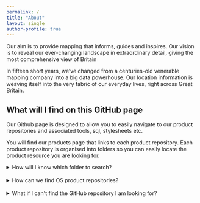 ```yaml
---
permalink: /
title: "About"
layout: single
author-profile: true
---
```


Our aim is to provide mapping that informs, guides and inspires. Our vision is to reveal our ever-changing landscape in extraordinary detail, giving the most comprehensive view of Britain

In fifteen short years, we’ve changed from a centuries-old venerable mapping company into a big data powerhouse. Our location information is weaving itself into the very fabric of our everyday lives, right across Great Britain.



## What will I find on this GitHub page

Our Github page is designed to allow you to easily navigate to our product repositories and associated tools, sql, stylesheets etc.

You will find our products page that links to each product repository. Each product repository is organised into folders so you can easily locate the product resource you are looking for.
<br>

<details>
<summary>How will I know which folder to search?</summary>
<br>
The product repositories will be structured like so:
<br>
<br>
 
- Styling  - Folder containing all things related to styling, SLD'S, LYR. files, fonts, symbols etc
- SQL - Folder containing core SQL files
- Data Translating - Folder containing README. file about the different tools that can be used with this product
  * GFS - For GML datasets as the majority of data loaders require a GFS file
  * Code - Any awk and python code
  * FME - Any FME workbenches
- Frequently Asked Question |  README. file containing a list of FAQ's
- Guidance | List of guides relevant to this product 

<br>  
All repositories and folder will contain README.files which will contain information and further guide you to the correct product resource. 
</details>


<br>

<details>
<summary>How can we find OS product repositories?</summary>
<br>
By clicking on the product tab, you will be presented with a list of all of our OS products. Choosing a product will take you to the product github repository.
</details>

<br>

<details>
<summary>What if I can't find the GitHub repository I am looking for?</summary>
<br>
For more information about Ordnance Survey please contact us using the social links provided to the left.
<br>
<br> 
If you have an idea or a bug within a specific repository please raise an issue directly, although we recommend browsing the open & closed issues before opening a new one.
</details>




<br>
<br>

